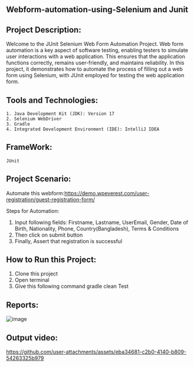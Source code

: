 ## Webform-automation-using-Selenium and Junit

## Project Description:
Welcome to the JUnit Selenium Web Form Automation Project. Web form automation is a key aspect of software testing, enabling testers to simulate user interactions with a web application. This ensures that the application functions correctly, remains user-friendly, and maintains reliability. In this project, it demonstrates how to automate the process of filling out a web form using Selenium, with JUnit employed for testing the web application form.

## Tools and Technologies:

    1. Java Development Kit (JDK): Version 17
    2. Selenium WebDriver
    3. Gradle
    4. Integrated Development Environment (IDE): IntelliJ IDEA

## FrameWork:
   
    JUnit

## Project Scenario:

  Automate this webform:https://demo.wpeverest.com/user-registration/guest-registration-form/

  Steps for Automation:
  1. Input following fields: Firstname, Lastname, UserEmail, Gender, Date of Birth, Nationality, Phone, Country(Bangladesh), Terms & Conditions
  2. Then click on submit button
  3. Finally, Assert that registration is successful

## How to Run this Project:

   1.  Clone this project
   2.  Open terminal
   3.  Give this following command gradle clean Test

## Reports:
![image](https://github.com/user-attachments/assets/ca24a7e8-11dd-4472-a448-63eb083079c2)


## Output video:



https://github.com/user-attachments/assets/eba34681-c2b0-4140-b809-54263325b979



